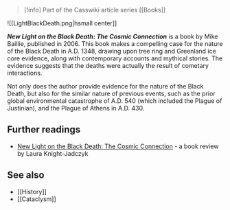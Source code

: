 > [!info] Part of the Casswiki article series [[Books]]

![[LightBlackDeath.png|hsmall center]]


_**New Light on the Black Death: The Cosmic Connection**_ is a book by Mike Baillie, published in 2006. This book makes a compelling case for the nature of the Black Death in A.D. 1348, drawing upon tree ring and Greenland ice core evidence, along with contemporary accounts and mythical stories. The evidence suggests that the deaths were actually the result of cometary interactions.

Not only does the author provide evidence for the nature of the Black Death, but also for the similar nature of previous events, such as the prior global environmental catastrophe of A.D. 540 (which included the Plague of Justinian), and the Plague of Athens in A.D. 430.

Further readings
----------------

*   [New Light on the Black Death: The Cosmic Connection](http://www.sott.net/article/145683-New-Light-on-the-Black-Death-The-Cosmic-Connection) - a book review by Laura Knight-Jadczyk

See also
--------

*   [[History]]
*   [[Cataclysm]]